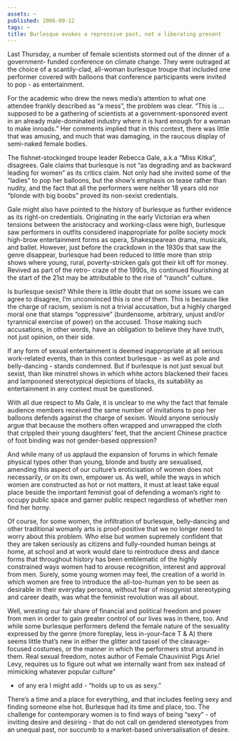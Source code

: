 ```yaml
---
assets: ~
published: 2006-09-12
tags: ~
title: Burlesque evokes a repressive past, not a liberating present
---
```

Last Thursday, a number of female scientists stormed out of the dinner
of a government- funded conference on climate change. They were outraged
at the choice of a scantily-clad, all-woman burlesque troupe that
included one performer covered with balloons that conference
participants were invited to pop - as entertainment.

For the academic who drew the news media’s attention to what one
attendee frankly described as “a mess”, the problem was clear. “This is
… supposed to be a gathering of scientists at a government-sponsored
event in an already male-dominated industry where it is hard enough for
a woman to make inroads.” Her comments implied that in this context,
there was little that was amusing, and much that was damaging, in the
raucous display of semi-naked female bodies.

The fishnet-stockinged troupe leader Rebecca Gale, a.k.a “Miss Kitka”,
disagrees. Gale claims that burlesque is not “as degrading and as
backward leading for women” as its critics claim. Not only had she
invited some of the “ladies” to pop her balloons, but the show’s
emphasis on tease rather than nudity, and the fact that all the
performers were neither 18 years old nor “blonde with big boobs” proved
its non-sexist credentials.

Gale might also have pointed to the history of burlesque as further
evidence as its right-on credentials. Originating in the early Victorian
era when tensions between the aristocracy and working-class were high,
burlesque saw performers in outfits considered inappropriate for polite
society mock high-brow entertainment forms as opera, Shakespearean
drama, musicals, and ballet. However, just before the crackdown in the
1930s that saw the genre disappear, burlesque had been reduced to little
more than strip shows where young, rural, poverty-stricken gals got
their kit off for money. Revived as part of the retro- craze of the
1990s, its continued flourishing at the start of the 21st may be
attributable to the rise of “raunch” culture.

Is burlesque sexist? While there is little doubt that on some issues we
can agree to disagree, I’m unconvinced this is one of them. This is
because like the charge of racism, sexism is not a trivial accusation,
but a highly charged moral one that stamps “oppressive” (burdensome,
arbitrary, unjust and/or tyrannical exercise of power) on the accused.
Those making such accusations, in other words, have an obligation to
believe they have truth, not just opinion, on their side.

If any form of sexual entertainment is deemed inappropriate at all
serious work-related events, than in this context burlesque - as well as
pole and belly-dancing - stands condemned. But if burlesque is not just
sexual but sexist, than like minstrel shows in which white actors
blackened their faces and lampooned stereotypical depictions of blacks,
its suitability as entertainment in any context must be questioned.

With all due respect to Ms Gale, it is unclear to me why the fact that
female audience members received the same number of invitations to pop
her balloons defends against the charge of sexism. Would anyone
seriously argue that because the mothers often wrapped and unwrapped the
cloth that crippled their young daughters’ feet, that the ancient
Chinese practice of foot binding was not gender-based oppression?

And while many of us applaud the expansion of forums in which female
physical types other than young, blonde and busty are sexualised,
amending this aspect of our culture’s eroticisation of women does not
necessarily, or on its own, empower us. As well, while the ways in which
women are constructed as hot or not matters, it must at least take equal
place beside the important feminist goal of defending a woman’s right to
occupy public space and garner public respect regardless of whether men
find her horny.

Of course, for some women, the infiltration of burlesque, belly-dancing
and other traditional womanly arts is proof-positive that we no longer
need to worry about this problem. Who else but women supremely confident
that they are taken seriously as citizens and fully-rounded human beings
at home, at school and at work would dare to reintroduce dress and dance
forms that throughout history has been emblematic of the highly
constrained ways women had to arouse recognition, interest and approval
from men. Surely, some young women may feel, the creation of a world in
which women are free to introduce the all-too-human yen to be seen as
desirable in their everyday persona, without fear of misogynist
stereotyping and career death, was what the feminist revolution was all
about.

Well, wresting our fair share of financial and political freedom and
power from men in order to gain greater control of our lives was in
there, too. And while some burlesque performers defend the female nature
of the sexuality expressed by the genre (more foreplay, less
in-your-face T & A) there seems little that’s new in either the glitter
and tassel of the cleavage-focused costumes, or the manner in which the
performers strut around in them. Real sexual freedom, notes author of
Female Chauvinist Pigs Ariel Levy, requires us to figure out what we
internally want from sex instead of mimicking whatever popular culture"
- of any era I might add - “holds up to us as sexy.”

There’s a time and a place for everything, and that includes feeling
sexy and finding someone else hot. Burlesque had its time and place,
too. The challenge for contemporary women is to find ways of being
“sexy” - of inviting desire and desiring - that do not call on gendered
stereotypes from an unequal past, nor succumb to a market-based
universalisation of desire.